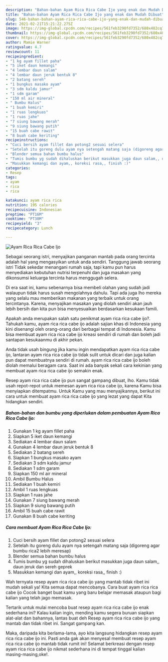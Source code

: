 ```yaml
---
description: "Bahan-bahan Ayam Rica Rica Cabe Ijo yang enak dan Mudah Dibuat"
title: "Bahan-bahan Ayam Rica Rica Cabe Ijo yang enak dan Mudah Dibuat"
slug: 546-bahan-bahan-ayam-rica-rica-cabe-ijo-yang-enak-dan-mudah-dibuat
date: 2021-02-21T15:21:22.275Z
image: https://img-global.cpcdn.com/recipes/561feb3290fd7352/680x482cq70/ayam-rica-rica-cabe-ijo-foto-resep-utama.jpg
thumbnail: https://img-global.cpcdn.com/recipes/561feb3290fd7352/680x482cq70/ayam-rica-rica-cabe-ijo-foto-resep-utama.jpg
cover: https://img-global.cpcdn.com/recipes/561feb3290fd7352/680x482cq70/ayam-rica-rica-cabe-ijo-foto-resep-utama.jpg
author: Mamie Warner
ratingvalue: 4.7
reviewcount: 11
recipeingredient:
- "1 kg ayam fillet paha"
- "5 iket daun kemangi"
- "4 lembar daun salam"
- "4 lembar daun jeruk bentuk 8"
- "2 batang sereh"
- "1 bungkus masako ayam"
- "3 sdm kaldu jamur"
- "1 sdm garam"
- "150 ml air mineral"
- " Bumbu Halus"
- "1 buah kemiri"
- "1 ruas lengkuas"
- "1 ruas jahe"
- "7 siung bawang merah"
- "9 siung bawang putih"
- "15 buah cabe rawit"
- "8 buah cabe keriting"
recipeinstructions:
- "Cuci bersih ayam fillet dan potong2 sesuai selera"
- "Setelah itu goreng dulu ayam nya setengah matang saja (digoreng agar bumbu rica2 lebih meresap)"
- "Blender semua bahan bumbu halus"
- "Tumis bumbu yg sudah dihaluskan berikut masukkan juga daun salam,, daun jeruk dan sereh geprek"
- "Masukkan kemangi dan ayam,, koreksi rasa,, finish :)"
categories:
- Resep
tags:
- ayam
- rica
- rica

katakunci: ayam rica rica 
nutrition: 195 calories
recipecuisine: Indonesian
preptime: "PT16M"
cooktime: "PT30M"
recipeyield: "3"
recipecategory: Lunch

---
```



![Ayam Rica Rica Cabe Ijo](https://img-global.cpcdn.com/recipes/561feb3290fd7352/680x482cq70/ayam-rica-rica-cabe-ijo-foto-resep-utama.jpg)

Sebagai seorang istri, menyajikan panganan mantab pada orang tercinta adalah hal yang mengasyikan untuk anda sendiri. Tanggung jawab seorang istri Tidak sekedar menangani rumah saja, tapi kamu pun harus menyediakan kebutuhan nutrisi terpenuhi dan juga masakan yang dikonsumsi keluarga tercinta harus menggugah selera.

Di era  saat ini, kamu sebenarnya bisa membeli olahan yang sudah jadi walaupun tidak harus susah mengolahnya dahulu. Tapi ada juga lho mereka yang selalu mau memberikan makanan yang terbaik untuk orang tercintanya. Karena, menyajikan masakan yang diolah sendiri akan jauh lebih bersih dan kita pun bisa menyesuaikan berdasarkan kesukaan famili. 



Apakah anda merupakan salah satu penikmat ayam rica rica cabe ijo?. Tahukah kamu, ayam rica rica cabe ijo adalah sajian khas di Indonesia yang kini disenangi oleh orang-orang dari berbagai tempat di Indonesia. Kamu bisa membuat ayam rica rica cabe ijo kreasi sendiri di rumah dan boleh jadi santapan kesukaanmu di akhir pekan.

Anda tidak usah bingung jika kamu ingin mendapatkan ayam rica rica cabe ijo, lantaran ayam rica rica cabe ijo tidak sulit untuk dicari dan juga kalian pun dapat membuatnya sendiri di rumah. ayam rica rica cabe ijo boleh diolah memalui beragam cara. Saat ini ada banyak sekali cara kekinian yang membuat ayam rica rica cabe ijo semakin enak.

Resep ayam rica rica cabe ijo pun sangat gampang dibuat, lho. Kamu tidak usah repot-repot untuk memesan ayam rica rica cabe ijo, karena Kamu bisa menyiapkan ditempatmu. Untuk Kamu yang mau menyajikannya, berikut ini cara untuk membuat ayam rica rica cabe ijo yang lezat yang dapat Kita hidangkan sendiri.

<!--inarticleads1-->

##### Bahan-bahan dan bumbu yang diperlukan dalam pembuatan Ayam Rica Rica Cabe Ijo:

1. Gunakan 1 kg ayam fillet paha
1. Siapkan 5 iket daun kemangi
1. Sediakan 4 lembar daun salam
1. Gunakan 4 lembar daun jeruk bentuk 8
1. Sediakan 2 batang sereh
1. Siapkan 1 bungkus masako ayam
1. Sediakan 3 sdm kaldu jamur
1. Sediakan 1 sdm garam
1. Siapkan 150 ml air mineral
1. Ambil  Bumbu Halus
1. Sediakan 1 buah kemiri
1. Ambil 1 ruas lengkuas
1. Siapkan 1 ruas jahe
1. Gunakan 7 siung bawang merah
1. Siapkan 9 siung bawang putih
1. Ambil 15 buah cabe rawit
1. Gunakan 8 buah cabe keriting




<!--inarticleads2-->

##### Cara membuat Ayam Rica Rica Cabe Ijo:

1. Cuci bersih ayam fillet dan potong2 sesuai selera
1. Setelah itu goreng dulu ayam nya setengah matang saja (digoreng agar bumbu rica2 lebih meresap)
1. Blender semua bahan bumbu halus
1. Tumis bumbu yg sudah dihaluskan berikut masukkan juga daun salam,, daun jeruk dan sereh geprek
1. Masukkan kemangi dan ayam,, koreksi rasa,, finish :)




Wah ternyata resep ayam rica rica cabe ijo yang mantab tidak ribet ini mudah sekali ya! Kita semua dapat mencobanya. Cara buat ayam rica rica cabe ijo Cocok banget buat kamu yang baru belajar memasak ataupun bagi kalian yang telah jago memasak.

Tertarik untuk mulai mencoba buat resep ayam rica rica cabe ijo enak sederhana ini? Kalau kalian ingin, mending kamu segera buruan siapkan alat-alat dan bahannya, lantas buat deh Resep ayam rica rica cabe ijo yang mantab dan tidak ribet ini. Sangat gampang kan. 

Maka, daripada kita berlama-lama, ayo kita langsung hidangkan resep ayam rica rica cabe ijo ini. Pasti anda gak akan menyesal membuat resep ayam rica rica cabe ijo mantab tidak rumit ini! Selamat berkreasi dengan resep ayam rica rica cabe ijo nikmat sederhana ini di tempat tinggal kalian masing-masing,oke!.

